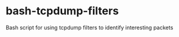 bash-tcpdump-filters
====================

Bash script for using tcpdump filters to identify interesting packets